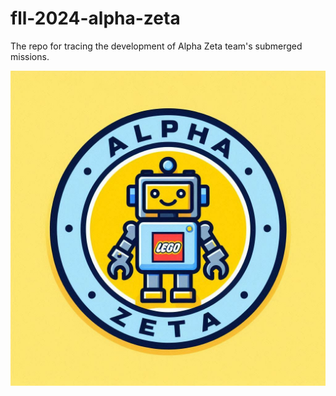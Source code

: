 # fll-2024-alpha-zeta
The repo for tracing the development of Alpha Zeta team's submerged missions.

![Team Logo](https://github.com/pkqguo/fll-2024-alpha-zeta/blob/main/resources/images/alpha-zeta-logo.jpeg)
